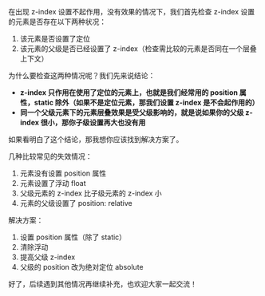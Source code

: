 在出现 z-index 设置不起作用，没有效果的情况下，我们首先检查 z-index 设置的元素是否存在以下两种状况：

1. 该元素是否设置了定位
2. 该元素的父级是否已经设置了 z-index（检查需比较的元素是否同在一个层叠上下文）

为什么要检查这两种情况呢？我们先来说结论：

* **z-index 只作用在使用了定位的元素上，也就是我们经常用的 position 属性，static 除外（如果不是定位元素，那我们设置 z-index 是不会起作用的）**
* **同一个父级元素下的元素层叠效果是受父级影响的，就是说如果你的父级 z-index 很小，那你子级设置再大也没有用**

如果看明白了这个结论，那我想你应该找到解决方案了。

几种比较常见的失效情况：

1. 元素没有设置 position 属性
2. 元素设置了浮动 float
3. 父级元素的 z-index 比子级元素的 z-index 小
4. 元素的父级设置了 position: relative

解决方案：

1. 设置 position 属性（除了 static）
2. 清除浮动
3. 提高父级 z-index
4. 父级的 position 改为绝对定位 absolute

好了，后续遇到其他情况再继续补充，也欢迎大家一起交流！
